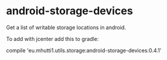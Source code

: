 # android-storage-devices
Get a list of writable storage locations in android.

To add with jcenter add this to gradle:

compile 'eu.mhutti1.utils.storage:android-storage-devices:0.4.1'
